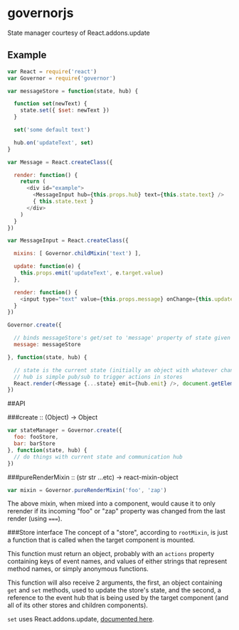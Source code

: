 # governorjs
State manager courtesy of React.addons.update

## Example
```javascript
var React = require('react')
var Governor = require('governor')

var messageStore = function(state, hub) {

  function set(newText) { 
    state.set({ $set: newText }) 
  }

  set('some default text')

  hub.on('updateText', set)
}

var Message = React.createClass({

  render: function() {
    return (
      <div id="example">
        <MessageInput hub={this.props.hub} text={this.state.text} />
        { this.state.text }
      </div>
    )
  }
})

var MessageInput = React.createClass({

  mixins: [ Governor.childMixin('text') ],

  update: function(e) {
    this.props.emit('updateText', e.target.value)
  },

  render: function() {
    <input type="text" value={this.props.message} onChange={this.update} />
  }
})

Governor.create({

  // binds messageStore's get/set to 'message' property of state given to below callback
  message: messageStore

}, function(state, hub) {

  // state is the current state (initially an object with whatever changes the above stores make
  // hub is simple pub/sub to trigger actions in stores
  React.render(<Message {...state} emit={hub.emit} />, document.getElementById('message'))
})
```

##API

###create :: (Object) -> Object
```javascript
var stateManager = Governor.create({
  foo: fooStore,
  bar: barStore
}, function(state, hub) {
  // do things with current state and communication hub
})
```

###pureRenderMixin :: (str str ...etc) -> react-mixin-object
```javascript
var mixin = Governor.pureRenderMixin('foo', 'zap')
```
The above mixin, when mixed into a component, would cause it to only rerender if its incoming "foo" or "zap" property was changed from the last render (using ```===```).

###Store interface
The concept of a "store", according to ```rootMixin```, is just a function that is called when the target component is mounted.

This function must return an object, probably with an ```actions``` property containing keys of event names, and values of either strings that represent method names, or simply anonymous functions.

This function will also receive 2 arguments, the first, an object containing ```get``` and ```set``` methods, used to update the store's state, and the second, a reference to the event hub that is being used by the target component (and all of its other stores and children components).

  ```set``` uses React.addons.update, [documented here](http://facebook.github.io/react/docs/update.html).
